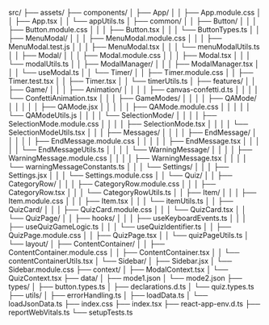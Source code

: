 src/
├── assets/
├── components/
│   ├── App/
│   │   ├── App.module.css
│   │   ├── App.tsx
│   │   └── appUtils.ts
│   ├── common/
│   │   ├── Button/
│   │   │   ├── Button.module.css
│   │   │   ├── Button.tsx
│   │   │   └── ButtonTypes.ts
│   │   ├── MenuModal/
│   │   │   ├── MenuModal.module.css
│   │   │   ├── MenuModal.test.js
│   │   │   ├── MenuModal.tsx
│   │   │   └── menuModalUtils.ts
│   │   ├── Modal/
│   │   │   ├── Modal.module.css
│   │   │   ├── Modal.tsx
│   │   │   └── modalUtils.ts
│   │   ├── ModalManager/
│   │   │   ├── ModalManager.tsx
│   │   │   └── useModal.ts
│   │   └── Timer/
│   │       ├── Timer.module.css
│   │       ├── Timer.test.tsx
│   │       ├── Timer.tsx
│   │       └── timerUtils.ts
│   ├── features/
│   │   ├── Game/
│   │   │   ├── Animation/
│   │   │   │   ├── canvas-confetti.d.ts
│   │   │   │   └── ConfettiAnimation.tsx
│   │   │   ├── GameModes/
│   │   │   │   ├── QAMode/
│   │   │   │   │   ├── QAMode.jsx
│   │   │   │   │   ├── QAMode.module.css
│   │   │   │   │   └── QAModeUtils.js
│   │   │   │   └── SelectionMode/
│   │   │   │       ├── SelectionMode.module.css
│   │   │   │       ├── SelectionMode.tsx
│   │   │   │       └── SelectionModeUtils.tsx
│   │   │   ├── Messages/
│   │   │   │   ├── EndMessage/
│   │   │   │   │   ├── EndMessage.module.css
│   │   │   │   │   ├── EndMessage.tsx
│   │   │   │   │   └── EndMessageUtils.ts
│   │   │   │   └── WarningMessage/
│   │   │   │       ├── WarningMessage.module.css
│   │   │   │       ├── WarningMessage.tsx
│   │   │   │       └── warningMessageConstants.ts
│   │   │   └── Settings/
│   │   │       ├── Settings.jsx
│   │   │       └── Settings.module.css
│   │   └── Quiz/
│   │       ├── CategoryRow/
│   │       │   ├── CategoryRow.module.css
│   │       │   ├── CategoryRow.tsx
│   │       │   └── CategoryRowUtils.ts
│   │       ├── Item/
│   │       │   ├── Item.module.css
│   │       │   ├── Item.tsx
│   │       │   └── itemUtils.ts
│   │       ├── QuizCard/
│   │       │   ├── QuizCard.module.css
│   │       │   └── QuizCard.tsx
│   │       └── QuizPage/
│   │           ├── hooks/
│   │           │   ├── useKeyboardEvents.ts
│   │           │   ├── useQuizGameLogic.ts
│   │           │   └── useQuizIdentifier.ts
│   │           ├── QuizPage.module.css
│   │           ├── QuizPage.tsx
│   │           └── quizPageUtils.ts
│   └── layout/
│       ├── ContentContainer/
│       │   ├── ContentContainer.module.css
│       │   ├── ContentContainer.tsx
│       │   └── contentContainerUtils.tsx
│       └── Sidebar/
│           ├── Sidebar.jsx
│           └── Sidebar.module.css
├── context/
│   ├── ModalContext.tsx
│   └── QuizContext.tsx
├── data/
│   ├── mode1.json
│   └── mode2.json
├── types/
│   ├── button.types.ts
│   ├── declarations.d.ts
│   └── quiz.types.ts
├── utils/
│   ├── errorHandling.ts
│   ├── loadData.ts
│   └── loadJsonData.ts
├── index.css
├── index.tsx
├── react-app-env.d.ts
├── reportWebVitals.ts
└── setupTests.ts
